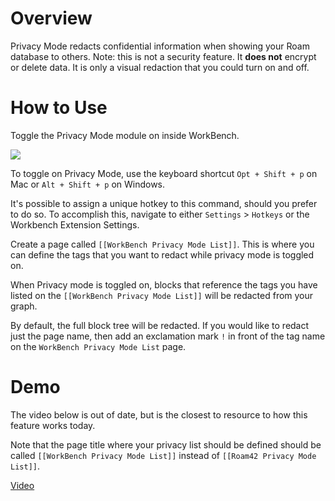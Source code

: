 # Overview

Privacy Mode redacts confidential information when showing your Roam database to others. Note: this is not a security feature. It **does not** encrypt or delete data. It is only a visual redaction that you could turn on and off.

# How to Use

Toggle the Privacy Mode module on inside WorkBench.

![](https://firebasestorage.googleapis.com/v0/b/firescript-577a2.appspot.com/o/imgs%2Fapp%2Froamjs%2FuYyRt79MIf.png?alt=media&token=b335e097-5bcc-45de-becb-d5c13cab63f2)

To toggle on Privacy Mode, use the keyboard shortcut `Opt + Shift + p` on Mac or `Alt + Shift + p` on Windows.

It's possible to assign a unique hotkey to this command, should you prefer to do so. To accomplish this, navigate to either `Settings` > `Hotkeys` or the Workbench Extension Settings.

Create a page called `[[WorkBench Privacy Mode List]]`. This is where you can define the tags that you want to redact while privacy mode is toggled on.

When Privacy mode is toggled on, blocks that reference the tags you have listed on the `[[WorkBench Privacy Mode List]]` will be redacted from your graph.

By default, the full block tree will be redacted. If you would like to redact just the page name, then add an exclamation mark `!` in front of the tag name on the `WorkBench Privacy Mode List` page.

# Demo

The video below is out of date, but is the closest to resource to how this feature works today.

Note that the page title where your privacy list should be defined should be called `[[WorkBench Privacy Mode List]]` instead of `[[Roam42 Privacy Mode List]]`.

[Video](https://www.youtube.com/watch?v=f1UR9dMR_k0&t=524s)
